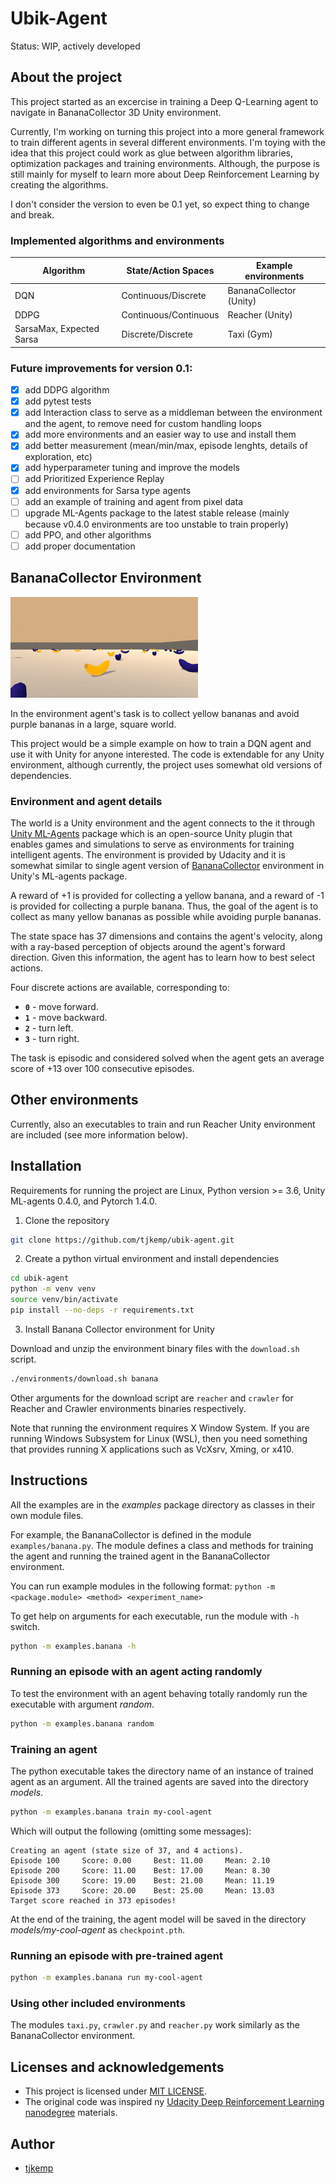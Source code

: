 # Ubik-Agent

Status: WIP, actively developed

## About the project

This project started as an excercise in training a Deep Q-Learning agent to navigate in BananaCollector 3D Unity environment.

Currently, I'm working on turning this project into a more general framework to train different agents in several different environments. I'm toying with the idea that this project could work as glue between algorithm libraries, optimization packages and training environments. Although, the purpose is still mainly for myself to learn more about Deep Reinforcement Learning by creating the algorithms.

I don't consider the version to even be 0.1 yet, so expect thing to change and break.

### Implemented algorithms and environments

| Algorithm                | State/Action Spaces   | Example environments |
|--------------------------|-----------------------|----------------------|
| DQN                      | Continuous/Discrete   | BananaCollector (Unity)|
| DDPG                     | Continuous/Continuous | Reacher (Unity)      |
| SarsaMax, Expected Sarsa | Discrete/Discrete     | Taxi (Gym)           |

### Future improvements for version 0.1:
- [x] add DDPG algorithm
- [x] add pytest tests
- [x] add Interaction class to serve as a middleman between the environment and the agent, to remove need for custom handling loops
- [x] add more environments and an easier way to use and install them
- [x] add better measurement (mean/min/max, episode lenghts, details of exploration, etc)
- [x] add hyperparameter tuning and improve the models
- [ ] add Prioritized Experience Replay
- [x] add environments for Sarsa type agents
- [ ] add an example of training and agent from pixel data
- [ ] upgrade ML-Agents package to the latest stable release (mainly because v0.4.0 environments are too unstable to train properly)
- [ ] add PPO, and other algorithms
- [ ] add proper documentation

## BananaCollector Environment

![Trained Agent](https://raw.githubusercontent.com/tjkemp/ubik-agent/assets/images/env/banana.gif)

In the environment agent's task is to collect yellow bananas and avoid purple bananas in a large, square world.

This project would be a simple example on how to train a DQN agent and use it with Unity for anyone interested. The code is extendable for any Unity environment, although currently, the project uses somewhat old versions of dependencies.

### Environment and agent details

The world is a Unity environment and the agent connects to the it through [Unity ML-Agents](https://github.com/Unity-Technologies/ml-agents) package which is an open-source Unity plugin that enables games and simulations to serve as environments for training intelligent agents. The environment is provided by Udacity and it is somewhat similar to single agent version of [BananaCollector](https://github.com/Unity-Technologies/ml-agents/blob/0.4.0/docs/Learning-Environment-Examples.md#banana-collector) environment in Unity's ML-agents package.

A reward of +1 is provided for collecting a yellow banana, and a reward of -1 is provided for collecting a purple banana. Thus, the goal of the agent is to collect as many yellow bananas as possible while avoiding purple bananas.

The state space has 37 dimensions and contains the agent's velocity, along with a ray-based perception of objects around the agent's forward direction.  Given this information, the agent has to learn how to best select actions.

Four discrete actions are available, corresponding to:
- **`0`** - move forward.
- **`1`** - move backward.
- **`2`** - turn left.
- **`3`** - turn right.

The task is episodic and considered solved when the agent gets an average score of +13 over 100 consecutive episodes.

## Other environments

Currently, also an executables to train and run Reacher Unity environment are included (see more information below).

## Installation

Requirements for running the project are Linux, Python version >= 3.6, Unity ML-agents 0.4.0, and Pytorch 1.4.0.

1. Clone the repository

```bash
git clone https://github.com/tjkemp/ubik-agent.git
```

2. Create a python virtual environment and install dependencies

```bash
cd ubik-agent
python -m venv venv
source venv/bin/activate
pip install --no-deps -r requirements.txt
```

3. Install Banana Collector environment for Unity

Download and unzip the environment binary files with the `download.sh` script.

```bash
./environments/download.sh banana
```

Other arguments for the download script are `reacher` and `crawler` for Reacher and Crawler environments binaries respectively.

Note that running the environment requires X Window System. If you are running Windows Subsystem for Linux (WSL), then you need something that provides running X applications such as VcXsrv, Xming, or x410.

## Instructions

All the examples are in the *examples* package directory as classes in their own module files.

For example, the BananaCollector is defined in the module `examples/banana.py`. The module defines a class and methods for training the agent and running the trained agent in the BananaCollector environment.

You can run example modules in the following format: `python -m <package.module> <method> <experiment_name>`

To get help on arguments for each executable, run the module with `-h` switch.

```bash
python -m examples.banana -h
```

### Running an episode with an agent acting randomly

To test the environment with an agent behaving totally randomly run the executable with argument *random*.

```bash
python -m examples.banana random
```

### Training an agent

The python executable takes the directory name of an instance of trained agent as an argument. All the trained agents are saved into the directory *models*.

```bash
python -m examples.banana train my-cool-agent
```

Which will output the following (omitting some messages):

```
Creating an agent (state size of 37, and 4 actions).
Episode 100     Score: 0.00     Best: 11.00     Mean: 2.10
Episode 200     Score: 11.00    Best: 17.00     Mean: 8.30
Episode 300     Score: 19.00    Best: 21.00     Mean: 11.19
Episode 373     Score: 20.00    Best: 25.00     Mean: 13.03
Target score reached in 373 episodes!
```

At the end of the training, the agent model will be saved in the directory *models/my-cool-agent* as `checkpoint.pth`.

### Running an episode with pre-trained agent

```bash
python -m examples.banana run my-cool-agent
```

### Using other included environments

The modules `taxi.py`, `crawler.py` and `reacher.py` work similarly as the BananaCollector environment.

## Licenses and acknowledgements

- This project is licensed under [MIT LICENSE](LICENSE).
- The original code was inspired ny [Udacity Deep Reinforcement Learning nanodegree](https://github.com/udacity/deep-reinforcement-learning/) materials.

## Author

- [tjkemp](https://github.com/tjkemp)
